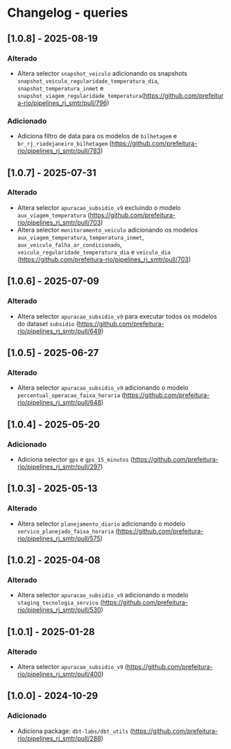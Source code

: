 # Changelog - queries

## [1.0.8] - 2025-08-19

### Alterado

- Altera selector `snapshot_veiculo` adicionando os snapshots `snapshot_veiculo_regularidade_temperatura_dia`, `snapshot_temperatura_inmet` e `snapshot_viagem_regularidade_temperatura`(https://github.com/prefeitura-rio/pipelines_rj_smtr/pull/796)

### Adicionado

- Adiciona filtro de data para os modelos de `bilhetagem` e `br_rj_riodejaneiro_bilhetagem` (https://github.com/prefeitura-rio/pipelines_rj_smtr/pull/783)

## [1.0.7] - 2025-07-31

### Alterado

- Altera selector `apuracao_subsidio_v9` excluindo o modelo `aux_viagem_temperatura` (https://github.com/prefeitura-rio/pipelines_rj_smtr/pull/703)
- Altera selector `monitoramento_veiculo` adicionando os modelos `aux_viagem_temperatura`, `temperatura_inmet`, `aux_veiculo_falha_ar_condicionado`, `veiculo_regularidade_temperatura_dia` e `veiculo_dia` (https://github.com/prefeitura-rio/pipelines_rj_smtr/pull/703)

## [1.0.6] - 2025-07-09

### Alterado

- Altera selector `apuracao_subsidio_v9` para executar todos os modelos do dataset `subsidio` (https://github.com/prefeitura-rio/pipelines_rj_smtr/pull/649)

## [1.0.5] - 2025-06-27

### Alterado

- Altera selector `apuracao_subsidio_v9` adicionando o modelo `percentual_operacao_faixa_horaria` (https://github.com/prefeitura-rio/pipelines_rj_smtr/pull/648)

## [1.0.4] - 2025-05-20

### Adicionado

- Adiciona selector `gps` e `gps_15_minutos` (https://github.com/prefeitura-rio/pipelines_rj_smtr/pull/297)

## [1.0.3] - 2025-05-13

### Alterado

- Altera selector `planejamento_diario` adicionando o modelo `servico_planejado_faixa_horaria` (https://github.com/prefeitura-rio/pipelines_rj_smtr/pull/575)

## [1.0.2] - 2025-04-08

### Alterado

- Altera selector `apuracao_subsidio_v9` adicionando o modelo `staging_tecnologia_servico` (https://github.com/prefeitura-rio/pipelines_rj_smtr/pull/530)

## [1.0.1] - 2025-01-28

### Alterado

- Altera selector `apuracao_subsidio_v9` (https://github.com/prefeitura-rio/pipelines_rj_smtr/pull/400)

## [1.0.0] - 2024-10-29

### Adicionado

- Adiciona package: `dbt-labs/dbt_utils` (https://github.com/prefeitura-rio/pipelines_rj_smtr/pull/288)